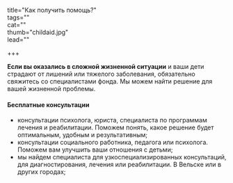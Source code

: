 
title="Как получить помощь?"    
tags=""    
cat=""     
thumb="childaid.jpg"    
lead=""   

+++    
 
**Если вы оказались в сложной жизненной ситуации** и ваши дети страдают от лишений или тяжелого заболевания, обязательно свяжитесь со специалистами фонда. Мы можем найти решение для вашей жизненной проблемы. 

#### Бесплатные консультации 

* консультации психолога, юриста, специалиста по программам лечения и реабилитации. Поможем понять, какое решение будет оптимальным, удобным и результативным;  
* консультации социального работника, педагога или психолога. Поможем вам улучшить ваши отношения с детьми;   
* мы найдем специалиста для узкоспециализированных консультаций, для диагностирования, лечения или реабилитации. В Вельске или в других городах;    

